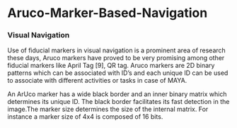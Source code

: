 # Aruco-Marker-Based-Navigation

###  Visual Navigation

Use of fiducial markers in visual navigation is a prominent area of research these days, Aruco markers have proved to be very promising among other fiducial markers like April Tag [9], QR tag. Aruco markers are 2D binary patterns which can be associated with ID’s and each unique ID can be used to associate with different activities or tasks in case of MAYA. 

An ArUco marker has a wide black border and an inner binary matrix which determines its  unique ID. The black border facilitates its fast detection in the image.The marker size determines the size of the internal matrix. For instance a marker size of 4x4 is composed of 16 bits.

